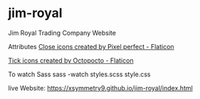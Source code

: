# jim-royal
Jim Royal Trading Company Website

Attributes
<a href="https://www.flaticon.com/free-icons/close" title="close icons">Close icons created by Pixel perfect - Flaticon</a>

<a href="https://www.flaticon.com/free-icons/tick" title="tick icons">Tick icons created by Octopocto - Flaticon</a>

To watch Sass
 sass -watch styles.scss style.css
 

 live Website: 
 https://xsymmetry9.github.io/jim-royal/index.html